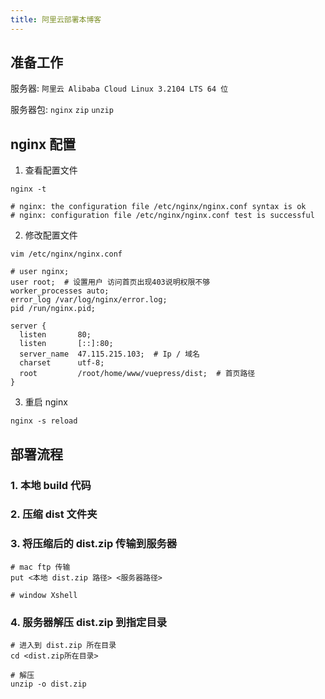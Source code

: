 ```yaml
---
title: 阿里云部署本博客
---
```


## 准备工作

服务器: `阿里云 Alibaba Cloud Linux 3.2104 LTS 64 位`

服务器包: `nginx` `zip` `unzip`

## nginx 配置

1. 查看配置文件

```shell
nginx -t

# nginx: the configuration file /etc/nginx/nginx.conf syntax is ok
# nginx: configuration file /etc/nginx/nginx.conf test is successful
```

2. 修改配置文件

```shell
vim /etc/nginx/nginx.conf
```

```nginx{2,12}
# user nginx;
user root;  # 设置用户 访问首页出现403说明权限不够
worker_processes auto;
error_log /var/log/nginx/error.log;
pid /run/nginx.pid;

server {
  listen       80;
  listen       [::]:80;
  server_name  47.115.215.103;  # Ip / 域名
  charset      utf-8;
  root         /root/home/www/vuepress/dist;  # 首页路径
}
```

3. 重启 nginx

```shell
nginx -s reload
```

## 部署流程

### 1. 本地 build 代码

### 2. 压缩 dist 文件夹

### 3. 将压缩后的 dist.zip 传输到服务器

```shell
# mac ftp 传输
put <本地 dist.zip 路径> <服务器路径>

# window Xshell
```

### 4. 服务器解压 dist.zip 到指定目录

```shell
# 进入到 dist.zip 所在目录
cd <dist.zip所在目录>

# 解压
unzip -o dist.zip
```
